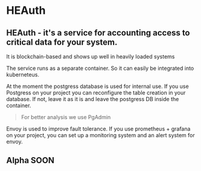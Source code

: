 # HEAuth

## HEAuth - it's a service for accounting access to critical data for your system.

It is blockchain-based and shows up well in heavily loaded systems

The service runs as a separate container. So it can easily be integrated into kuberneteus.

At the moment the postgress database is used for internal use. If you use Postgress on your project you can reconfigure the table creation in your database. If not, leave it as it is and leave the postgress DB inside the container.  

>For better analysis we use PgAdmin

Envoy is used to improve fault tolerance.
If you use prometheus + grafana on your project, you can set up a monitoring system and an alert system for envoy.

## Alpha SOON
